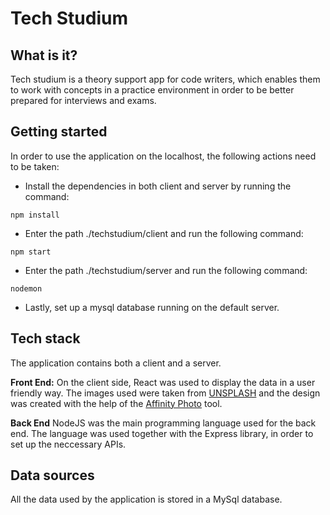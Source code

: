 # Tech Studium

## What is it?
Tech studium is a theory support app for code writers, which enables them to work with concepts in a practice environment in order to be better prepared for interviews and exams.

## Getting started
In order to use the application on the localhost, the following actions need to be taken:
* Install the dependencies in both client and server by running the command:
```console
npm install
```
* Enter the path ./techstudium/client and run the following command:
```console
npm start
```
* Enter the path ./techstudium/server and run the following command:
```console
nodemon
```
* Lastly, set up a mysql database running on the default server.

## Tech stack
The application contains both a client and a server.

**Front End:**
On the client side, React was used to display the data in a user friendly way. 
The images used were taken from [UNSPLASH](https://unsplash.com/) and the design was created with the help of the [Affinity Photo](https://affinity.serif.com/en-gb/photo/) tool.

**Back End**
NodeJS was the main programming language used for the back end. The language was used together with the Express library, in order to set up the neccessary APIs.

## Data sources
All the data used by the application is stored in a MySql database.